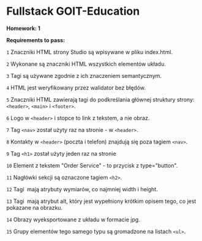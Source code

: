 # Fullstack GOIT-Education
**Homework: 1**


**Requirements to pass:**

`1`  Znaczniki HTML strony Studio są wpisywane w pliku index.html.

`2`  Wykonane są znaczniki HTML wszystkich elementów układu.

`3`  Tagi są używane zgodnie z ich znaczeniem semantycznym.

`4`  HTML jest weryfikowany przez walidator bez błędów.

`5`  Znaczniki HTML zawierają tagi do podkreślania głównej struktury strony: `<header>`, `<main>` i `<footer>`.

`6`  Logo w `<header>` i stopce to link z tekstem, a nie obraz.

`7`  Tag `<nav>` został użyty raz na stronie - w `<header>`.

`8`  Kontakty w `<header>` (poczta i telefon) znajdują się poza tagiem `<nav>`.

`9`  Tag `<h1>` został użyty jeden raz na stronie

`10`  Element z tekstem "Order Service" - to przycisk z type="button".

`11`  Nagłówki sekcji są oznaczone tagiem `<h2>`.

`12`  Tagi <img> mają atrybuty wymiarów, co najmniej width i height.

`13`  Tagi <img> mają atrybut alt, który jest wypełniony krótkim opisem tego, co jest pokazane na obrazku.

`14`  Obrazy wyeksportowane z układu w formacie jpg.

`15`  Grupy elementów tego samego typu są gromadzone na listach `<ul>`.

